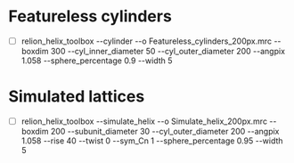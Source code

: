 # Featureless cylinders
- [ ] relion_helix_toolbox --cylinder --o Featureless_cylinders_200px.mrc --boxdim 300 --cyl_inner_diameter 50 --cyl_outer_diameter 200 --angpix 1.058 --sphere_percentage 0.9 --width 5 

# Simulated lattices

- [ ] relion_helix_toolbox --simulate_helix --o Simulate_helix_200px.mrc --boxdim 200 --subunit_diameter 30 --cyl_outer_diameter 200 --angpix 1.058 --rise 40 --twist 0 --sym_Cn 1 --sphere_percentage 0.95 --width 5 
